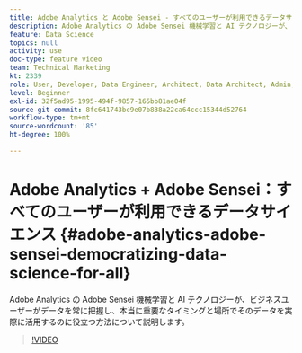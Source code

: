 ```yaml
---
title: Adobe Analytics と Adobe Sensei - すべてのユーザーが利用できるデータサイエンス
description: Adobe Analytics の Adobe Sensei 機械学習と AI テクノロジーが、ビジネスユーザーがデータを常に把握し、本当に重要なタイミングと場所でそのデータを実際に活用するのに役立つ方法について説明します。
feature: Data Science
topics: null
activity: use
doc-type: feature video
team: Technical Marketing
kt: 2339
role: User, Developer, Data Engineer, Architect, Data Architect, Admin, Leader
level: Beginner
exl-id: 32f5ad95-1995-494f-9857-165bb81ae04f
source-git-commit: 8fc641743bc9e07b838a22ca64ccc15344d52764
workflow-type: tm+mt
source-wordcount: '85'
ht-degree: 100%

---
```


# Adobe Analytics + Adobe Sensei：すべてのユーザーが利用できるデータサイエンス {#adobe-analytics-adobe-sensei-democratizing-data-science-for-all}

Adobe Analytics の Adobe Sensei 機械学習と AI テクノロジーが、ビジネスユーザーがデータを常に把握し、本当に重要なタイミングと場所でそのデータを実際に活用するのに役立つ方法について説明します。

>[!VIDEO](https://video.tv.adobe.com/v/25838/?quality=12&learn=on)

